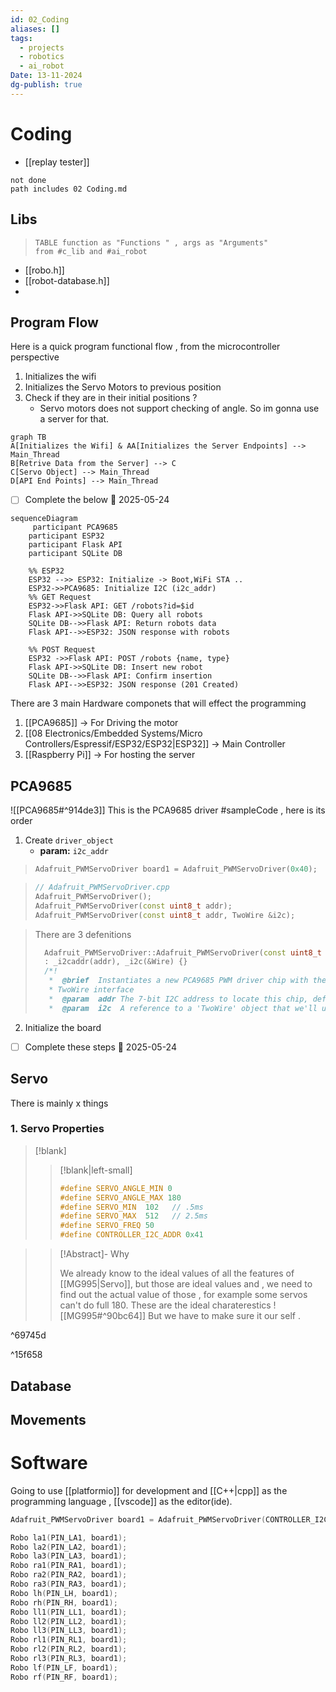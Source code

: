 ```yaml
---
id: 02_Coding
aliases: []
tags:
  - projects
  - robotics
  - ai_robot
Date: 13-11-2024
dg-publish: true
---
```

# Coding 
- [[replay tester]]

```tasks
not done
path includes 02 Coding.md 

```

## Libs
>```dataview
>TABLE function as "Functions " , args as "Arguments"
>from #c_lib and #ai_robot 
>```

- [[robo.h]]
- [[robot-database.h]]
- 

## Program Flow 
Here is a quick program functional flow , from the microcontroller perspective 
1. Initializes the wifi 
2. Initializes the Servo Motors to previous position 
3. Check if they are in their initial positions ?
	 - Servo motors does not support checking of angle. So im gonna use a server for that.

```mermaid
graph TB
A[Initializes the Wifi] & AA[Initializes the Server Endpoints] --> Main_Thread
B[Retrive Data from the Server] --> C
C[Servo Object] --> Main_Thread 
D[API End Points] --> Main_Thread
 ```

- [ ] Complete the below 📅 2025-05-24 

```mermaid
sequenceDiagram
	 participant PCA9685 
	participant ESP32 
	participant Flask API
	participant SQLite DB
	
	%% ESP32 
	ESP32 -->> ESP32: Initialize -> Boot,WiFi STA ..
	ESP32->>PCA9685: Initialize I2C (i2c_addr)
	%% GET Request
	ESP32->>Flask API: GET /robots?id=$id
	Flask API->>SQLite DB: Query all robots
	SQLite DB-->>Flask API: Return robots data
	Flask API-->>ESP32: JSON response with robots
	
	%% POST Request
	ESP32 ->>Flask API: POST /robots {name, type}
	Flask API->>SQLite DB: Insert new robot
	SQLite DB-->>Flask API: Confirm insertion
	Flask API-->>ESP32: JSON response (201 Created)

```

There are 3 main Hardware componets that will effect the programming 
1. [[PCA9685]] -> For Driving the motor 
2. [[08 Electronics/Embedded Systems/Micro Controllers/Espressif/ESP32/ESP32|ESP32]] -> Main Controller 
3. [[Raspberry Pi]] -> For hosting the server 

## PCA9685 
![[PCA9685#^914de3]]
This is the PCA9685  driver #sampleCode  , here is its order 
1. Create `driver_object` 
	- **param:** `i2c_addr`
>
>```cpp
>Adafruit_PWMServoDriver board1 = Adafruit_PWMServoDriver(0x40); 
>```

>
>```cpp
>// Adafruit_PWMServoDriver.cpp
>Adafruit_PWMServoDriver();
>Adafruit_PWMServoDriver(const uint8_t addr);
>Adafruit_PWMServoDriver(const uint8_t addr, TwoWire &i2c);
>```

>There are 3 defenitions 
>
>```cpp
>	Adafruit_PWMServoDriver::Adafruit_PWMServoDriver(const uint8_t addr)
>	: _i2caddr(addr), _i2c(&Wire) {}
>	/*!
>	 *  @brief  Instantiates a new PCA9685 PWM driver chip with the I2C address on a
>	 * TwoWire interface
>	 *  @param  addr The 7-bit I2C address to locate this chip, default is 0x40
>	 *  @param  i2c  A reference to a 'TwoWire' object that we'll use to communicate
>```

>
2. Initialize the board 
- [ ] Complete these steps 📅 2025-05-24  

## Servo 
There is mainly x things
### 1. Servo Properties 

>[!blank]
>
>> [!blank|left-small]
>>
>>```cpp
>>#define SERVO_ANGLE_MIN 0
>>#define SERVO_ANGLE_MAX 180
>>#define SERVO_MIN  102   // .5ms
>>#define SERVO_MAX  512   // 2.5ms 
>>#define SERVO_FREQ 50
>>#define CONTROLLER_I2C_ADDR 0x41
>>```

>
>>[!Abstract]- Why 
>>
>>We already know to the ideal values of all the features of [[MG995|Servo]], but those are ideal values and , we need to find out the actual value of those , for example some servos can't do full 180. 
>>These are the ideal charaterestics
>>![[MG995#^90bc64]]
>>But we have to make sure it our self . 
>

^69745d

^15f658
## Database 

## Movements
 

# Software
Going to use [[platformio]] for development and [[C++|cpp]] as the programming language , [[vscode]] as the editor(ide). 

```cpp
Adafruit_PWMServoDriver board1 = Adafruit_PWMServoDriver(CONTROLLER_I2C_ADDR);      

```

```cpp
Robo la1(PIN_LA1, board1);
Robo la2(PIN_LA2, board1);
Robo la3(PIN_LA3, board1);
Robo ra1(PIN_RA1, board1);
Robo ra2(PIN_RA2, board1);
Robo ra3(PIN_RA3, board1);
Robo lh(PIN_LH, board1);
Robo rh(PIN_RH, board1);
Robo ll1(PIN_LL1, board1);
Robo ll2(PIN_LL2, board1);
Robo ll3(PIN_LL3, board1);
Robo rl1(PIN_RL1, board1);
Robo rl2(PIN_RL2, board1);
Robo rl3(PIN_RL3, board1);
Robo lf(PIN_LF, board1);
Robo rf(PIN_RF, board1);

```